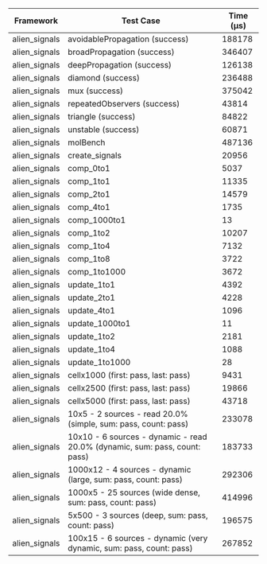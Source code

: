 | Framework | Test Case | Time (μs) |
| --- | --- | --- |
| alien_signals | avoidablePropagation (success) | 188178 |
| alien_signals | broadPropagation (success) | 346407 |
| alien_signals | deepPropagation (success) | 126138 |
| alien_signals | diamond (success) | 236488 |
| alien_signals | mux (success) | 375042 |
| alien_signals | repeatedObservers (success) | 43814 |
| alien_signals | triangle (success) | 84822 |
| alien_signals | unstable (success) | 60871 |
| alien_signals | molBench | 487136 |
| alien_signals | create_signals | 20956 |
| alien_signals | comp_0to1 | 5037 |
| alien_signals | comp_1to1 | 11335 |
| alien_signals | comp_2to1 | 14579 |
| alien_signals | comp_4to1 | 1735 |
| alien_signals | comp_1000to1 | 13 |
| alien_signals | comp_1to2 | 10207 |
| alien_signals | comp_1to4 | 7132 |
| alien_signals | comp_1to8 | 3722 |
| alien_signals | comp_1to1000 | 3672 |
| alien_signals | update_1to1 | 4392 |
| alien_signals | update_2to1 | 4228 |
| alien_signals | update_4to1 | 1096 |
| alien_signals | update_1000to1 | 11 |
| alien_signals | update_1to2 | 2181 |
| alien_signals | update_1to4 | 1088 |
| alien_signals | update_1to1000 | 28 |
| alien_signals | cellx1000 (first: pass, last: pass) | 9431 |
| alien_signals | cellx2500 (first: pass, last: pass) | 19866 |
| alien_signals | cellx5000 (first: pass, last: pass) | 43718 |
| alien_signals | 10x5 - 2 sources - read 20.0% (simple, sum: pass, count: pass) | 233078 |
| alien_signals | 10x10 - 6 sources - dynamic - read 20.0% (dynamic, sum: pass, count: pass) | 183733 |
| alien_signals | 1000x12 - 4 sources - dynamic (large, sum: pass, count: pass) | 292306 |
| alien_signals | 1000x5 - 25 sources (wide dense, sum: pass, count: pass) | 414996 |
| alien_signals | 5x500 - 3 sources (deep, sum: pass, count: pass) | 196575 |
| alien_signals | 100x15 - 6 sources - dynamic (very dynamic, sum: pass, count: pass) | 267852 |
